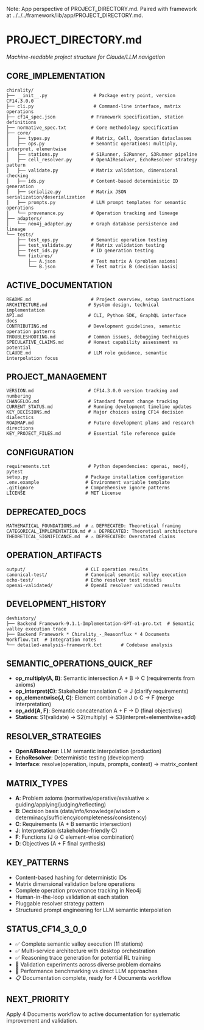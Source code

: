 Note: App perspective of PROJECT_DIRECTORY.md. Paired with framework at ../../../framework/lib/app/PROJECT_DIRECTORY.md.

# PROJECT_DIRECTORY.md
*Machine-readable project structure for Claude/LLM navigation*

## CORE_IMPLEMENTATION
```
chirality/
├── __init__.py                 # Package entry point, version CF14.3.0.0
├── cli.py                      # Command-line interface, matrix operations
├── cf14_spec.json             # Framework specification, station definitions
├── normative_spec.txt         # Core methodology specification
├── core/
│   ├── types.py               # Matrix, Cell, Operation dataclasses
│   ├── ops.py                 # Semantic operations: multiply, interpret, elementwise
│   ├── stations.py            # S1Runner, S2Runner, S3Runner pipeline
│   ├── cell_resolver.py       # OpenAIResolver, EchoResolver strategy pattern
│   ├── validate.py            # Matrix validation, dimensional checking
│   ├── ids.py                 # Content-based deterministic ID generation
│   ├── serialize.py           # Matrix JSON serialization/deserialization
│   ├── prompts.py             # LLM prompt templates for semantic operations
│   └── provenance.py          # Operation tracking and lineage
├── adapters/
│   └── neo4j_adapter.py       # Graph database persistence and lineage
└── tests/
    ├── test_ops.py            # Semantic operation testing
    ├── test_validate.py       # Matrix validation testing
    ├── test_ids.py            # ID generation testing
    └── fixtures/
        ├── A.json             # Test matrix A (problem axioms)
        └── B.json             # Test matrix B (decision basis)
```

## ACTIVE_DOCUMENTATION
```
README.md                      # Project overview, setup instructions
ARCHITECTURE.md               # System design, technical implementation
API.md                        # CLI, Python SDK, GraphQL interface docs
CONTRIBUTING.md               # Development guidelines, semantic operation patterns
TROUBLESHOOTING.md            # Common issues, debugging techniques
SPECULATIVE_CLAIMS.md         # Honest capability assessment vs potential
CLAUDE.md                     # LLM role guidance, semantic interpolation focus
```

## PROJECT_MANAGEMENT
```
VERSION.md                    # CF14.3.0.0 version tracking and numbering
CHANGELOG.md                  # Standard format change tracking
CURRENT_STATUS.md             # Running development timeline updates
KEY_DECISIONS.md              # Major choices using CF14 decision dialectics
ROADMAP.md                    # Future development plans and research directions
KEY_PROJECT_FILES.md          # Essential file reference guide
```

## CONFIGURATION
```
requirements.txt              # Python dependencies: openai, neo4j, pytest
setup.py                     # Package installation configuration
.env.example                 # Environment variable template
.gitignore                   # Comprehensive ignore patterns
LICENSE                      # MIT License
```

## DEPRECATED_DOCS
```
MATHEMATICAL_FOUNDATIONS.md  # ⚠️ DEPRECATED: Theoretical framing
CATEGORICAL_IMPLEMENTATION.md # ⚠️ DEPRECATED: Theoretical architecture  
THEORETICAL_SIGNIFICANCE.md  # ⚠️ DEPRECATED: Overstated claims
```

## OPERATION_ARTIFACTS
```
output/                      # CLI operation results
canonical-test/              # Canonical semantic valley execution
echo-test/                   # Echo resolver test results
openai-validated/            # OpenAI resolver validated results
```

## DEVELOPMENT_HISTORY
```
devhistory/
├── Backend Framework-9.1.1-Implementation-GPT-o1-pro.txt  # Semantic valley execution trace
├── Backend Framework * Chirality_-_Reasonflux * 4 Documents Workflow.txt  # Integration notes
└── detailed-analysis-framework.txt       # Codebase analysis
```

## SEMANTIC_OPERATIONS_QUICK_REF
- **op_multiply(A, B)**: Semantic intersection A * B → C (requirements from axioms)
- **op_interpret(C)**: Stakeholder translation C → J (clarify requirements)  
- **op_elementwise(J, C)**: Element combination J ⊙ C → F (merge interpretation)
- **op_add(A, F)**: Semantic concatenation A + F → D (final objectives)
- **Stations**: S1(validate) → S2(multiply) → S3(interpret+elementwise+add)

## RESOLVER_STRATEGIES
- **OpenAIResolver**: LLM semantic interpolation (production)
- **EchoResolver**: Deterministic testing (development)
- **Interface**: resolve(operation, inputs, prompts, context) → matrix_content

## MATRIX_TYPES
- **A**: Problem axioms (normative/operative/evaluative × guiding/applying/judging/reflecting)
- **B**: Decision basis (data/info/knowledge/wisdom × determinacy/sufficiency/completeness/consistency)
- **C**: Requirements (A * B semantic intersection)
- **J**: Interpretation (stakeholder-friendly C)
- **F**: Functions (J ⊙ C element-wise combination)
- **D**: Objectives (A + F final synthesis)

## KEY_PATTERNS
- Content-based hashing for deterministic IDs
- Matrix dimensional validation before operations
- Complete operation provenance tracking in Neo4j
- Human-in-the-loop validation at each station
- Pluggable resolver strategy pattern
- Structured prompt engineering for LLM semantic interpolation

## STATUS_CF14_3_0_0
- ✅ Complete semantic valley execution (11 stations)
- ✅ Multi-service architecture with desktop orchestration
- ✅ Reasoning trace generation for potential RL training
- 🔄 Validation experiments across diverse problem domains
- 🔄 Performance benchmarking vs direct LLM approaches
- 📋 Documentation complete, ready for 4 Documents workflow

## NEXT_PRIORITY
Apply 4 Documents workflow to active documentation for systematic improvement and validation.
